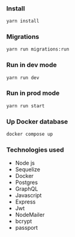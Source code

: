 ### Install

```sh
yarn install
```


### Migrations

```sh
yarn run migrations:run
```

### Run in dev mode

```sh
yarn run dev
```

### Run in prod mode

```sh
yarn run start
```

### Up Docker database
```sh
docker compose up
```

### Technologies used

  * Node js
  * Sequelize
  * Docker
  * Postgres
  * GraphQL
  * Javascript
  * Express
  * Jwt
  * NodeMailer
  * bcrypt
  * passport
  
